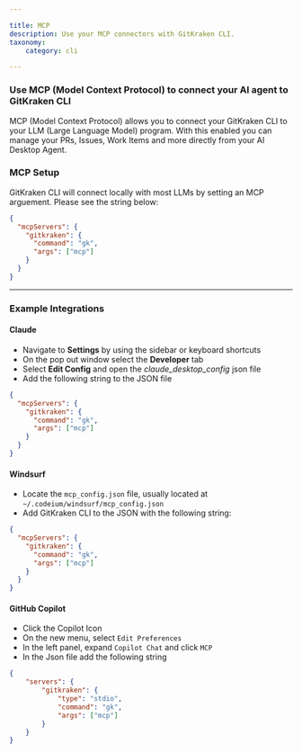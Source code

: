 ```yaml
---

title: MCP
description: Use your MCP connectors with GitKraken CLI. 
taxonomy:
    category: cli

---
```



### Use MCP (Model Context Protocol) to connect your AI agent to GitKraken CLI 

MCP (Model Context Protocol) allows you to connect your GitKraken CLI to your LLM (Large Language Model) program. With this enabled you can manage your PRs, Issues, Work Items and more directly from your AI Desktop Agent. 

### MCP Setup

GitKraken CLI will connect locally with most LLMs by setting an MCP arguement. Please see the string below:

```json
{
  "mcpServers": {
    "gitkraken": {
      "command": "gk",
      "args": ["mcp"]
    }
  }
}

```
***

### Example Integrations

#### Claude

* Navigate to **Settings** by using the sidebar or keyboard shortcuts
* On the pop out window select the **Developer** tab
* Select **Edit Config** and open the *claude_desktop_config* json file
* Add the following string to the JSON file
```json
{
  "mcpServers": {
    "gitkraken": {
      "command": "gk",
      "args": ["mcp"]
    }
  }
}
```
#### Windsurf
* Locate the `mcp_config.json` file, usually located at `~/.codeium/windsurf/mcp_config.json`
* Add GitKraken CLI to the JSON with the following string: 

```json
{
  "mcpServers": {
    "gitkraken": {
      "command": "gk",
      "args": ["mcp"]
    }
  }
}

```

#### GitHub Copilot

* Click the Copilot Icon
* On the new menu, select `Edit Preferences`
* In the left panel, expand `Copilot Chat` and click `MCP`
* In the Json file add the following string

```json
{
    "servers": {
        "gitkraken": {
            "type": "stdio",
            "command": "gk",
            "args": ["mcp"]
        }
    }
}

```



